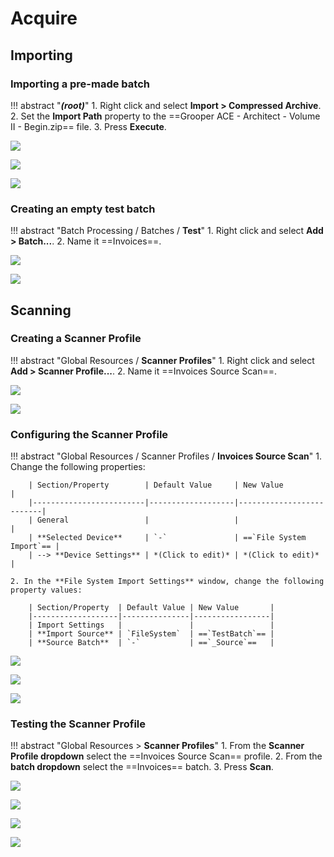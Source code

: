 # Acquire

## Importing

### Importing a pre-made batch

!!! abstract "***(root)***"
    1. Right click and select **Import > Compressed Archive**.
    2. Set the **Import Path** property to the ==Grooper ACE - Architect - Volume II - Begin.zip== file.
    3. Press **Execute**.

![](../assets/img/vol-2/1-1/002.png)

![](../assets/img/vol-2/1-1/003.png)

![](../assets/img/vol-2/1-1/005.png)

### Creating an empty test batch

!!! abstract "Batch Processing / Batches / **Test**"
    1. Right click and select **Add > Batch...**.
    2. Name it ==Invoices==.

![](../assets/img/vol-2/1-1/007.png)

![](../assets/img/vol-2/1-1/009.png)

## Scanning

### Creating a Scanner Profile

!!! abstract "Global Resources / **Scanner Profiles**"
    1. Right click and select **Add > Scanner Profile...**.
    2. Name it ==Invoices Source Scan==.

![](../assets/img/vol-2/1-1/012.png)

![](../assets/img/vol-2/1-1/014.png)

### Configuring the Scanner Profile

!!! abstract "Global Resources / Scanner Profiles / **Invoices Source Scan**"
    1. Change the following properties:

        | Section/Property        | Default Value     | New Value                |
        |-------------------------|-------------------|--------------------------|
        | General                 |                   |                          |
        | **Selected Device**     | `-`               | ==`File System Import`== |
        | --> **Device Settings** | *(Click to edit)* | *(Click to edit)*        |

    2. In the **File System Import Settings** window, change the following property values:

        | Section/Property  | Default Value | New Value       |
        |-------------------|---------------|-----------------|
        | Import Settings   |               |                 |
        | **Import Source** | `FileSystem`  | ==`TestBatch`== |
        | **Source Batch**  | `-`           | ==`_Source`==   |

![](../assets/img/vol-2/1-1/017.png)

![](../assets/img/vol-2/1-1/022.png)

![](../assets/img/vol-2/1-1/025.png)

### Testing the Scanner Profile

!!! abstract "Global Resources > **Scanner Profiles**"
    1. From the **Scanner Profile dropdown** select the ==Invoices Source Scan== profile.
    2. From the **batch dropdown** select the ==Invoices== batch.
    3. Press **Scan**.

![](../assets/img/vol-2/1-1/030.png)

![](../assets/img/vol-2/1-1/032.png)

![](../assets/img/vol-2/1-1/034.png)

![](../assets/img/vol-2/1-1/035.png)

